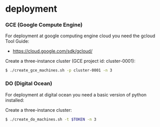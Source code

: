 # deployment

### GCE (Google Compute Engine)
For deployment at google computing engine cloud you need the gcloud Tool Guide:
  - https://cloud.google.com/sdk/gcloud/

Create a three-instance cluster (GCE project id: cluster-0001):
```sh
$ ./create_gce_machines.sh -p cluster-0001 -n 3
```

### DO (Digital Ocean)
For deployment at digital ocean you need a basic version of python installed:

Create a three-instance cluster:
```sh
$ ./create_do_machines.sh -t $TOKEN -n 3
```
